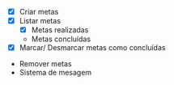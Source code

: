- [x] Criar metas
- [x] Listar metas 
    - [X] Metas realizadas
    - Metas concluídas
- [x] Marcar/ Desmarcar metas como concluídas
- Remover metas
- Sistema de mesagem
